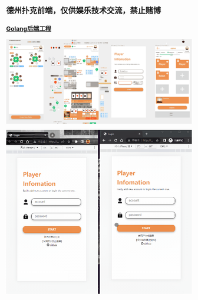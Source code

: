 ## 德州扑克前端，仅供娱乐技术交流，禁止赌博

### [Golang后端工程](https://github.com/tangmingyou/texas-poker-bk)



![](image/README/texas-ui.png)



![](image/README/texas-help.gif)